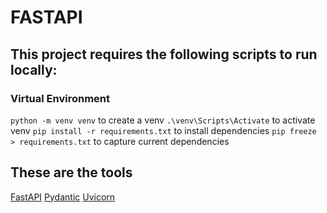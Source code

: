 # FASTAPI

## This project requires the following scripts to run locally:

### Virtual Environment
`python -m venv venv` to create a venv
`.\venv\Scripts\Activate` to activate venv
`pip install -r requirements.txt` to install dependencies
`pip freeze > requirements.txt` to capture current dependencies

## These are the tools
[FastAPI](https://fastapi.tiangolo.com/)
[Pydantic](https://docs.pydantic.dev/latest/)
[Uvicorn](https://www.uvicorn.org/)